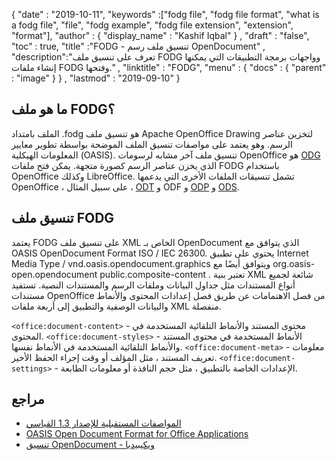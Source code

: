 {
  "date" : "2019-10-11",
  "keywords" :["fodg file", "fodg file format", "what is a fodg file", "file", "fodg example", "fodg file extension", "extension", "format"],
  "author" : {
    "display_name" : "Kashif Iqbal"
} ,
  "draft" : "false",
  "toc" : true,
  "title" :"FODG - تنسيق ملف رسم OpenDocument" ,
  "description":"تعرف على تنسيق ملف FODG وواجهات برمجة التطبيقات التي يمكنها إنشاء ملفات FODG وفتحها." ,
  "linktitle" : "FODG",
  "menu" : {
    "docs" : {
      "parent" : "image"
}
} ,
  "lastmod" : "2019-09-10"
}

## ما هو ملف FODG؟

الملف بامتداد .fodg هو تنسيق ملف Apache OpenOffice Drawing لتخزين عناصر الرسم. وهو يعتمد على مواصفات تنسيق الملف الموضحة بواسطة تطوير معايير المعلومات الهيكلية (OASIS). تنسيق ملف آخر مشابه لرسومات OpenOffice هو [ODG](/ar/image/odg/) الذي يخزن عناصر الرسم كصورة متجهة. يمكن فتح ملفات FODG باستخدام OpenOffice وكذلك LibreOffice. تشمل تنسيقات الملفات الأخرى التي يدعمها OpenOffice ، على سبيل المثال ، [ODT](/ar/word-processing/odt/) و ODF و [ODP](/ar/presentation/odp/) و [ODS](/ar/spreadsheet/ods/).

## تنسيق ملف FODG

يعتمد FODG على تنسيق ملف XML الخاص بـ OpenDocument الذي يتوافق مع OASIS OpenDocument Format ISO / IEC 26300. يحتوي على تطبيق Internet Media Type / vnd.oasis.opendocument.graphics ويتوافق أيضًا مع org.oasis-open.opendocument public.composite-content . تعتبر بنية XML شائعة لجميع أنواع المستندات مثل جداول البيانات وملفات الرسم والمستندات النصية. تستفيد مستندات OpenOffice من فصل الاهتمامات عن طريق فصل إعدادات المحتوى والأنماط والبيانات الوصفية والتطبيق إلى أربعة ملفات XML منفصلة.

`<office:document-content>` - محتوى المستند والأنماط التلقائية المستخدمة في المحتوى.
`<office:document-styles>` - الأنماط المستخدمة في محتوى المستند والأنماط التلقائية المستخدمة في الأنماط نفسها.
`<office:document-meta>` - معلومات تعريف المستند ، مثل المؤلف أو وقت إجراء الحفظ الأخير.
`<office:document-settings>` - الإعدادات الخاصة بالتطبيق ، مثل حجم النافذة أو معلومات الطابعة.

## مراجع ##
* [المواصفات المستقبلية للإصدار 1.3 القياسي](https://docs.oasis-open.org/office/OpenDocument/v1.3/cs01/OpenDocument-v1.3-cs01.zip)
* [OASIS Open Document Format for Office Applications](https://www.oasis-open.org/committees/tc_home.php?wg_abbrev=office)
* [تنسيق OpenDocument - ويكيبيديا](https://en.wikipedia.org/wiki/OpenDocument)

